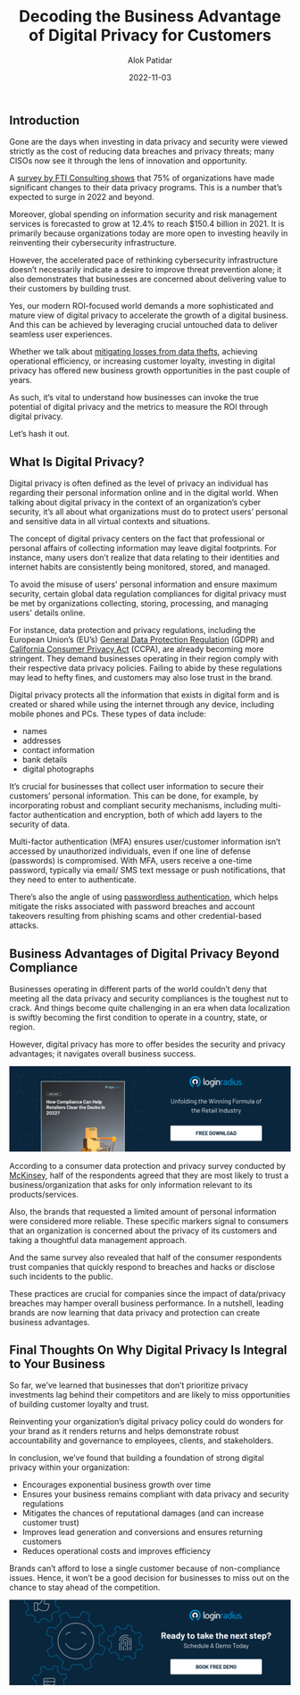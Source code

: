 ﻿---
title: "Decoding the Business Advantage of Digital Privacy for Customers"
date: "2022-11-03"
coverImage: "digi-privacy.jpg"
category: ["digital privacy", "data compliance", "authentication"]
author: "Alok Patidar"
description: "Investing in privacy isn’t just a matter of mitigating risks pertaining to data breaches; it’s also about navigating business success by building trust and offering value to customers through enhanced security and protections. Let’s understand how businesses can invoke the true potential of digital privacy."
metadescription: "Digital privacy isn’t just about securing crucial information; it offers endless business opportunities. Read on to know more about the ROIs of digital privacy."
metatitle: "What is Digital Privacy?"
---

## Introduction

Gone are the days when investing in data privacy and security were viewed strictly as the cost of reducing data breaches and privacy threats; many CISOs now see it through the lens of innovation and opportunity. 

A [survey by FTI Consulting shows](https://www.fticonsulting.com/about/newsroom/press-releases/new-fti-consulting-survey-reveals-leading-corporate-data-privacy-risks-priorities-and-change-initiatives) that 75% of organizations have made significant changes to their data privacy programs. This is a number that’s expected to surge in 2022 and beyond. 

Moreover, global spending on information security and risk management services is forecasted to grow at 12.4% to reach $150.4 billion in 2021. It is primarily because organizations today are more open to investing heavily in reinventing their cybersecurity infrastructure. 

However, the accelerated pace of rethinking cybersecurity infrastructure doesn’t necessarily indicate a desire to improve threat prevention alone; it also demonstrates that businesses are concerned about delivering value to their customers by building trust. 

Yes, our modern ROI-focused world demands a more sophisticated and mature view of digital privacy to accelerate the growth of a digital business. And this can be achieved by leveraging crucial untouched data to deliver seamless user experiences. 

Whether we talk about [mitigating losses from data thefts](https://blog.loginradius.com/identity/5-ways-to-handle-a-data-breach/), achieving operational efficiency, or increasing customer loyalty, investing in digital privacy has offered new business growth opportunities in the past couple of years. 

As such, it’s vital to understand how businesses can invoke the true potential of digital privacy and the metrics to measure the ROI through digital privacy. 

Let’s hash it out.

## What Is Digital Privacy?

Digital privacy is often defined as the level of privacy an individual has regarding their personal information online and in the digital world. When talking about digital privacy in the context of an organization’s cyber security, it’s all about what organizations must do to protect users’ personal and sensitive data in all virtual contexts and situations.

The concept of digital privacy centers on the fact that professional or personal affairs of collecting information may leave digital footprints. For instance, many users don’t realize that data relating to their identities and internet habits are consistently being monitored, stored, and managed. 

To avoid the misuse of users' personal information and ensure maximum security, certain global data regulation compliances for digital privacy must be met by organizations collecting, storing, processing, and managing users' details online. 

For instance, data protection and privacy regulations, including the European Union’s (EU’s) [General Data Protection Regulation](https://blog.loginradius.com/identity/consent-management/) (GDPR) and [California Consumer Privacy Act](https://blog.loginradius.com/identity/ccpa-introduction/) (CCPA),  are already becoming more stringent. They demand businesses operating in their region comply with their respective data privacy policies. Failing to abide by these regulations may lead to hefty fines, and customers may also lose trust in the brand. 

Digital privacy protects all the information that exists in digital form and is created or shared while using the internet through any device, including mobile phones and PCs. These types of data include: 

* names
* addresses
* contact information
* bank details
* digital photographs

It’s crucial for businesses that collect user information to secure their customers’ personal information. This can be done, for example, by incorporating robust and compliant security mechanisms, including multi-factor authentication and encryption, both of which add layers to the security of data. 

Multi-factor authentication (MFA) ensures user/customer information isn’t accessed by unauthorized individuals, even if one line of defense (passwords) is compromised. With MFA, users receive a one-time password, typically via email/ SMS text message or push notifications, that they need to enter to authenticate. 

There’s also the angle of using [passwordless authentication](https://www.loginradius.com/passwordless-login/), which helps mitigate the risks associated with password breaches and account takeovers resulting from phishing scams and other credential-based attacks. 

## Business Advantages of Digital Privacy Beyond Compliance

Businesses operating in different parts of the world couldn’t deny that meeting all the data privacy and security compliances is the toughest nut to crack. And things become quite challenging in an era when data localization is swiftly becoming the first condition to operate in a country, state, or region. 

However, digital privacy has more to offer besides the security and privacy advantages; it navigates overall business success. 

[![WP-compliance-retailers](WP-compliance-retailers.png)](https://www.loginradius.com/resource/role-of-data-and-privacy-compliance-in-retail)

According to a consumer data protection and privacy survey conducted by [McKinsey](https://www.mckinsey.com/business-functions/risk-and-resilience/our-insights/the-consumer-data-opportunity-and-the-privacy-imperative), half of the respondents agreed that they are most likely to trust a business/organization that asks for only information relevant to its products/services. 

Also, the brands that requested a limited amount of personal information were considered more reliable. These specific markers signal to consumers that an organization is concerned about the privacy of its customers and taking a thoughtful data management approach. 

And the same survey also revealed that half of the consumer respondents trust companies that quickly respond to breaches and hacks or disclose such incidents to the public. 

These practices are crucial for companies since the impact of data/privacy breaches may hamper overall business performance.  In a nutshell, leading brands are now learning that data privacy and protection can create business advantages. 


## Final Thoughts On Why Digital Privacy Is Integral to Your Business

So far, we’ve learned that businesses that don’t prioritize privacy investments lag behind their competitors and are likely to miss opportunities of building customer loyalty and trust. 

Reinventing your organization’s digital privacy policy could do wonders for your brand as it renders returns and helps demonstrate robust accountability and governance to employees, clients, and stakeholders. 

In conclusion, we’ve found that building a foundation of strong digital privacy within your organization:



* Encourages exponential business growth over time 
* Ensures your business remains compliant with data privacy and security regulations 
* Mitigates the chances of reputational damages (and can increase customer trust)
* Improves lead generation and conversions and ensures returning customers
* Reduces operational costs and improves efficiency

Brands can’t afford to lose a single customer because of non-compliance issues. Hence, it won’t be a good decision for businesses to miss out on the chance to stay ahead of the competition. 



[![book-a-demo-Consultation](../../assets/book-a-demo-loginradius.png)](https://www.loginradius.com/book-a-demo/)